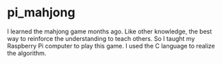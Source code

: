 # pi_mahjong

I learned the mahjong game months ago.  Like other knowledge, the best way to reinforce the understanding to teach others.  So I taught my Raspberry Pi computer to play this game.  I used the C language to realize the algorithm. 
